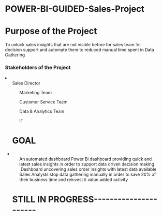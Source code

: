 # POWER-BI-GUIDED-Sales-Project

<h1>Purpose of the Project</h1>

<p>
To unlock sales insights that are not visible before for sales team for decision support and 
automate them to reduced manual time spent in Data Gathering</p>

<h3>Stakeholders of the Project</h3>

<li>
  <ul>Sales Director</ull>
  <ul>Marketing Team</ul>
  <ol>Customer Service Team</ol>
  <ol>Data & Analytics Team</ol>
  <ol>IT</ol>
</li>

<h1>GOAL</h1>
<li>
  <ol>An automated dashboard Power Bi dashboard providing quick and latest
sales insights in order to support data driven decision making
.Dashboard uncovering sales order insights with latest data available</ol>
  <ol>Sales Analysts stop data gathering manually in order to save 20% of their
 business time and reinvest it value added activity</ol>
</li>

<h1>STILL IN PROGRESS----------------------</h1>
